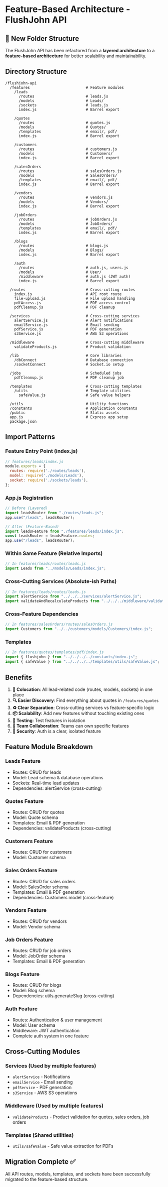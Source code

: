 # Feature-Based Architecture - FlushJohn API

## 📁 **New Folder Structure**

The FlushJohn API has been refactored from a **layered architecture** to a **feature-based architecture** for better scalability and maintainability.

## **Directory Structure**

```
/flushjohn-api
  /features                         # Feature modules
    /leads
      /routes                       # leads.js
      /models                       # Leads/
      /sockets                      # leads.js
      index.js                      # Barrel export
      
    /quotes
      /routes                       # quotes.js
      /models                       # Quotes/
      /templates                    # email/, pdf/
      index.js                      # Barrel export
      
    /customers
      /routes                       # customers.js
      /models                       # Customers/
      index.js                      # Barrel export
      
    /salesOrders
      /routes                       # salesOrders.js
      /models                       # SalesOrders/
      /templates                    # email/, pdf/
      index.js                      # Barrel export
      
    /vendors
      /routes                       # vendors.js
      /models                       # Vendors/
      index.js                      # Barrel export
      
    /jobOrders
      /routes                       # jobOrders.js
      /models                       # JobOrders/
      /templates                    # email/, pdf/
      index.js                      # Barrel export
      
    /blogs
      /routes                       # blogs.js
      /models                       # Blogs/
      index.js                      # Barrel export
      
    /auth
      /routes                       # auth.js, users.js
      /models                       # User/
      /middleware                   # auth.js (JWT auth)
      index.js                      # Barrel export
      
  /routes                           # Cross-cutting routes
    index.js                        # API root route
    file-upload.js                  # File upload handling
    pdfAccess.js                    # PDF access control
    pdfCleanup.js                   # PDF cleanup
    
  /services                         # Cross-cutting services
    alertService.js                 # Alert notifications
    emailService.js                 # Email sending
    pdfService.js                   # PDF generation
    s3Service.js                    # AWS S3 operations
    
  /middleware                       # Cross-cutting middleware
    validateProducts.js             # Product validation
    
  /lib                              # Core libraries
    /dbConnect                      # Database connection
    /socketConnect                  # Socket.io setup
    
  /jobs                             # Scheduled jobs
    pdfCleanup.js                   # PDF cleanup job
    
  /templates                        # Cross-cutting templates
    /utils                          # Template utilities
      safeValue.js                  # Safe value helpers
      
  /utils                            # Utility functions
  /constants                        # Application constants
  /public                           # Static assets
  app.js                            # Express app setup
  package.json
```

## **Import Patterns**

### **Feature Entry Point (index.js)**
```javascript
// features/leads/index.js
module.exports = {
  routes: require('./routes/leads'),
  model: require('./models/Leads'),
  socket: require('./sockets/leads'),
};
```

### **App.js Registration**
```javascript
// Before (Layered)
import leadsRouter from "./routes/leads.js";
app.use("/leads", leadsRouter);

// After (Feature-Based)
import leadsFeature from "./features/leads/index.js";
const leadsRouter = leadsFeature.routes;
app.use("/leads", leadsRouter);
```

### **Within Same Feature (Relative Imports)**
```javascript
// In features/leads/routes/leads.js
import Leads from "../models/Leads/index.js";
```

### **Cross-Cutting Services (Absolute-ish Paths)**
```javascript
// In features/leads/routes/leads.js
import alertService from "../../../services/alertService.js";
import validateAndRecalculateProducts from "../../../middleware/validateProducts.js";
```

### **Cross-Feature Dependencies**
```javascript
// In features/salesOrders/routes/salesOrders.js
import Customers from "../../customers/models/Customers/index.js";
```

### **Templates**
```javascript
// In features/quotes/templates/pdf/index.js
import { flushjohn } from "../../../../constants/index.js";
import { safeValue } from "../../../../templates/utils/safeValue.js";
```

## **Benefits**

1. **🎯 Colocation**: All lead-related code (routes, models, sockets) in one place
2. **🔍 Easier Discovery**: Find everything about quotes in `/features/quotes`
3. **♻️ Clear Separation**: Cross-cutting services vs feature-specific logic
4. **📦 Scalability**: Add new features without touching existing ones
5. **🧪 Testing**: Test features in isolation
6. **👥 Team Collaboration**: Teams can own specific features
7. **🔐 Security**: Auth is a clear, isolated feature

## **Feature Module Breakdown**

### **Leads Feature**
- Routes: CRUD for leads
- Model: Lead schema & database operations
- Sockets: Real-time lead updates
- Dependencies: alertService (cross-cutting)

### **Quotes Feature**
- Routes: CRUD for quotes
- Model: Quote schema
- Templates: Email & PDF generation
- Dependencies: validateProducts (cross-cutting)

### **Customers Feature**  
- Routes: CRUD for customers
- Model: Customer schema

### **Sales Orders Feature**
- Routes: CRUD for sales orders
- Model: SalesOrder schema
- Templates: Email & PDF generation
- Dependencies: Customers model (cross-feature)

### **Vendors Feature**
- Routes: CRUD for vendors
- Model: Vendor schema

### **Job Orders Feature**
- Routes: CRUD for job orders
- Model: JobOrder schema
- Templates: Email & PDF generation

### **Blogs Feature**
- Routes: CRUD for blogs
- Model: Blog schema
- Dependencies: utils.generateSlug (cross-cutting)

### **Auth Feature**
- Routes: Authentication & user management
- Model: User schema
- Middleware: JWT authentication
- Complete auth system in one feature

## **Cross-Cutting Modules**

### **Services** (Used by multiple features)
- `alertService` - Notifications
- `emailService` - Email sending
- `pdfService` - PDF generation
- `s3Service` - AWS S3 operations

### **Middleware** (Used by multiple features)
- `validateProducts` - Product validation for quotes, sales orders, job orders

### **Templates** (Shared utilities)
- `utils/safeValue` - Safe value extraction for PDFs

## **Migration Complete** ✅

All API routes, models, templates, and sockets have been successfully migrated to the feature-based structure.

